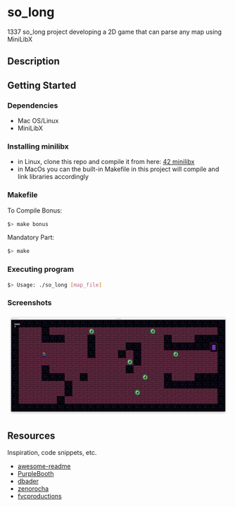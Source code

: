 # so_long
1337 so_long project developing a 2D game that can parse any map using MiniLibX 

## Description



## Getting Started

### Dependencies

* Mac OS/Linux
* MiniLibX

### Installing minilibx

* in Linux, clone this repo and compile it from here: [42 minilibx](https://github.com/42Paris/minilibx-linux)
* in MacOs you can the built-in Makefile in this project will compile and link libraries accordingly

### Makefile
To Compile Bonus:
```bash
$> make bonus
```
Mandatory Part:
```bash
$> make
```
### Executing program

```bash
$> Usage: ./so_long [map_file]
```
### Screenshots
![img](textures/s.png)
## Resources

Inspiration, code snippets, etc.
* [awesome-readme](https://github.com/matiassingers/awesome-readme)
* [PurpleBooth](https://gist.github.com/PurpleBooth/109311bb0361f32d87a2)
* [dbader](https://github.com/dbader/readme-template)
* [zenorocha](https://gist.github.com/zenorocha/4526327)
* [fvcproductions](https://gist.github.com/fvcproductions/1bfc2d4aecb01a834b46)
